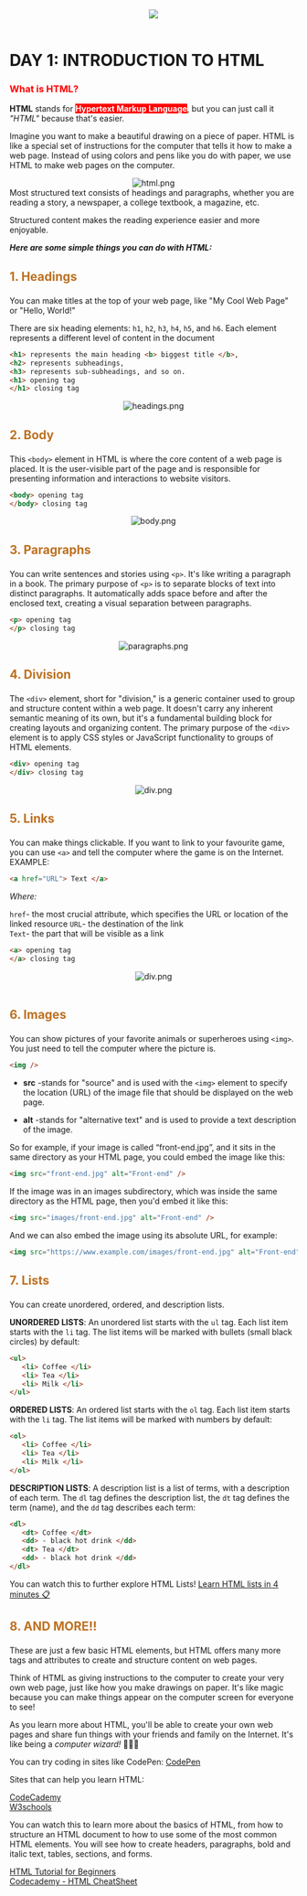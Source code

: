<div align="center">
   <img src="assets/sketch.png" />
</div>
<br>

**<h1 style="justify-content: center;"> DAY 1: INTRODUCTION TO HTML </h1>**

<h3 style="color: red;">What is HTML? </h3>

**HTML** stands for <mark style="background-color: red; color: white"> **Hypertext Markup Language**</mark>, but you can just call it _"HTML"_ because that's easier.

Imagine you want to make a beautiful drawing on a piece of paper. HTML is like a special set of instructions for the computer that tells it how to make a web page. Instead of using colors and pens like you do with paper, we use HTML to make web pages on the computer.

<div align="center">
   <img src="assets/html1.png" alt="html.png"/>
</div>
Most structured text consists of headings and paragraphs, whether you are reading a story, a newspaper, a college textbook, a magazine, etc.

Structured content makes the reading experience easier and more enjoyable.

**_Here are some simple things you can do with HTML:_**

**<p style="color: #bd7122;">1. Headings</p>**
---
You can make titles at the top of your web page, like "My Cool Web Page" or "Hello, World!"

There are six heading elements: `h1`, `h2`, `h3`, `h4`, `h5`, and `h6`. Each element represents a different level of content in the document

```html
<h1> represents the main heading <b> biggest title </b>,
<h2> represents subheadings,
<h3> represents sub-subheadings, and so on.
<h1> opening tag
</h1> closing tag
```
<div align="center">
<img src="assets/headings.png" alt="headings.png" />
</div>

**<p style="color: #bd7122;">2. Body</p>** 
--- 
This `<body>` element in HTML is where the core content of a web page is placed. It is the user-visible part of the page and is responsible for presenting information and interactions to website visitors.

```html
<body> opening tag
</body> closing tag
```

<div align="center">
<img src="assets/body.png" alt="body.png" />
</div>

**<p style="color: #bd7122;">3. Paragraphs</p>** 
---
You can write sentences and stories using `<p>`. It's like writing a paragraph in a book.
The primary purpose of `<p>` is to separate blocks of text into distinct paragraphs. It automatically adds space before and after the enclosed text, creating a visual separation between paragraphs.

```html
<p> opening tag
</p> closing tag
```

<div align="center">
<img src="assets/paragraphs.png" alt="paragraphs.png" />
</div>

**<p style="color: #bd7122;">4. Division</p>**
---
The `<div>` element, short for "division," is a generic container used to group and structure content within a web page. It doesn't carry any inherent semantic meaning of its own, but it's a fundamental building block for creating layouts and organizing content. The primary purpose of the `<div>` element is to apply CSS styles or JavaScript functionality to groups of HTML elements.

```html
<div> opening tag
</div> closing tag
```

<div align="center">
   <img src="assets/division.png" alt="div.png" />
</div>

**<p style="color: #bd7122;">5. Links</p>** 
---
You can make things clickable. If you want to link to your favourite game, you can use `<a>` and tell the computer where the game is on the Internet.
EXAMPLE:

```html
<a href="URL"> Text </a>
```

*Where:*

`href`- the most crucial attribute, which specifies the URL or location of the linked resource
`URL`- the destination of the link  
`Text`- the part that will be visible as a link

```html
<a> opening tag
</a> closing tag
```

<div align="center">
   <img src="assets/links.png" alt="div.png" />
</div>

<br>

**<p style="color: #bd7122;">6. Images</p>**
---
You can show pictures of your favorite animals or superheroes using `<img>`. You just need to tell the computer where the picture is.

```html
<img />
```

-  **src** -stands for "source" and is used with the `<img>` element to specify the location (URL) of the image file that should be displayed on the web page.

-  **alt** -stands for "alternative text" and is used to provide a text description of the image.

So for example, if your image is called “front-end.jpg”, and it sits in the same directory as your HTML page, you could embed the image like this:

```html
<img src="front-end.jpg" alt="Front-end" />
```

If the image was in an images subdirectory, which was inside the same directory as the HTML page, then you'd embed it like this:

```html
<img src="images/front-end.jpg" alt="Front-end" />
```

And we can also embed the image using its absolute URL, for example:

```html
<img src="https://www.example.com/images/front-end.jpg" alt="Front-end" />
```

**<p style="color: #bd7122;">7. Lists</p>** 
---
You can create unordered, ordered, and description lists.

<b>UNORDERED LISTS</b>: An unordered list starts with the `ul` tag. Each list item starts with the `li` tag. The list items will be marked with bullets (small black circles) by default:

```html
<ul>
   <li> Coffee </li>
   <li> Tea </li>
   <li> Milk </li>
</ul>
```

<b>ORDERED LISTS</b>: An ordered list starts with the `ol` tag. Each list item starts with the `li` tag. The list items will be marked with numbers by default:

```html
<ol>
   <li> Coffee </li>
   <li> Tea </li>
   <li> Milk </li>
</ol>
```

<b>DESCRIPTION LISTS</b>: A description list is a list of terms, with a description of each term. The `dl` tag defines the description list, the `dt` tag defines the term (name), and the `dd` tag describes each term:

```html
<dl>
   <dt> Coffee </dt>
   <dd> - black hot drink </dd>
   <dt> Tea </dt>
   <dd> - black hot drink </dd>
</dl>
```

You can watch this to further explore HTML Lists!
[Learn HTML lists in 4 minutes 📋](https://youtu.be/-kXZvKxs9oA?si=lQE0H-oVO2JomKX-)

**<p style="color: #bd7122;">8. AND MORE!!</p>**
---
These are just a few basic HTML elements, but HTML offers many more tags and attributes to create and structure content on web pages.

Think of HTML as giving instructions to the computer to create your very own web page, just like how you make drawings on paper. It's like magic because you can make things appear on the computer screen for everyone to see!

As you learn more about HTML, you'll be able to create your own web pages and share fun things with your friends and family on the Internet. It's like being a *computer wizard!* 🧙‍♂️✨

You can try coding in sites like CodePen:
[CodePen](https://codepen.io/pen?template=XWovPyN)

Sites that can help you learn HTML:

[CodeCademy](https://rb.gy/ew0el)<br>
[W3schools](https://www.w3schools.com/html/)

You can watch this to learn more about the basics of HTML, from how to structure an HTML document to how to use some of the most common HTML elements. You will see how to create headers, paragraphs, bold and italic text, tables, sections, and forms.  

[HTML Tutorial for Beginners](https://youtu.be/FQdaUv95mR8?si=KDUe15qBrdmDZ63G)  
[Codecademy - HTML CheatSheet](https://www.codecademy.com/learn/learn-html/modules/learn-html-elements/cheatsheet)
